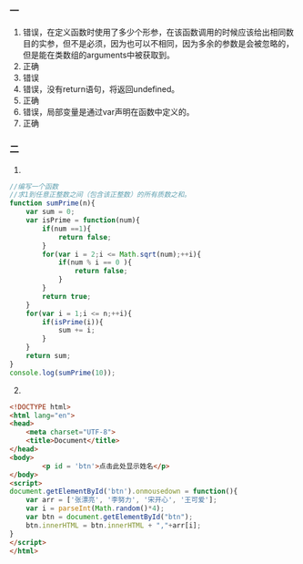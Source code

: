 ### 一
1. 错误，在定义函数时使用了多少个形参，在该函数调用的时候应该给出相同数目的实参，但不是必须，因为也可以不相同，因为多余的参数是会被忽略的，但是能在类数组的arguments中被获取到。
2. 正确
3. 错误
4. 错误，没有return语句，将返回undefined。
5. 正确
6. 错误，局部变量是通过var声明在函数中定义的。
7. 正确
### 二
1.
````js
//编写一个函数
//求1到任意正整数之间（包含该正整数）的所有质数之和。
function sumPrime(n){
    var sum = 0;
    var isPrime = function(num){
        if(num ==1){
            return false;
        }
        for(var i = 2;i <= Math.sqrt(num);++i){
            if(num % i == 0 ){
                return false;
            }
        }
        return true;
    }
    for(var i = 1;i <= n;++i){
        if(isPrime(i)){
            sum += i;
        }
    }
    return sum;
}
console.log(sumPrime(10));
````
2.
````html
<!DOCTYPE html>
<html lang="en">
<head>
    <meta charset="UTF-8">
    <title>Document</title>
</head>
<body>
        <p id = 'btn'>点击此处显示姓名</p>
</body>
<script>
document.getElementById('btn').onmousedown = function(){
    var arr = ['张漂亮', '李努力', '宋开心', '王可爱'];
    var i = parseInt(Math.random()*4);
    var btn = document.getElementById("btn");
    btn.innerHTML = btn.innerHTML + ","+arr[i];
}
</script>
</html>
````
